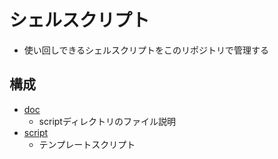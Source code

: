 # シェルスクリプト

* 使い回しできるシェルスクリプトをこのリポジトリで管理する

## 構成

* [doc](./doc/README.md)
  * scriptディレクトリのファイル説明
* [script](./script)
  * テンプレートスクリプト
